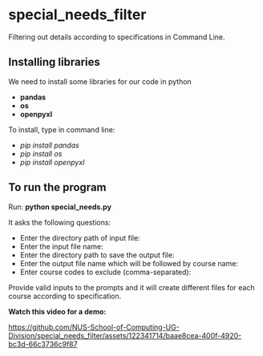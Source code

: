 # special_needs_filter
Filtering out details according to specifications in Command Line.

## Installing libraries
We need to install some libraries for our code in python
- **pandas**
- **os**
- **openpyxl**

To install, type in command line: 
- *pip install pandas*
- *pip install os*
- *pip install openpyxl*

## To run the program

Run: **python special_needs.py**

It asks the following questions:

- Enter the directory path of input file:
- Enter the  input file name: 
- Enter the directory path to save the output file: 
- Enter the output file name which will be followed by course name:
- Enter course codes to exclude (comma-separated):

Provide valid inputs to the prompts and it will create different files for each course according to specification.

**Watch this video for a demo:**

https://github.com/NUS-School-of-Computing-UG-Division/special_needs_filter/assets/122341714/baae8cea-400f-4920-bc3d-66c3736c9f87


